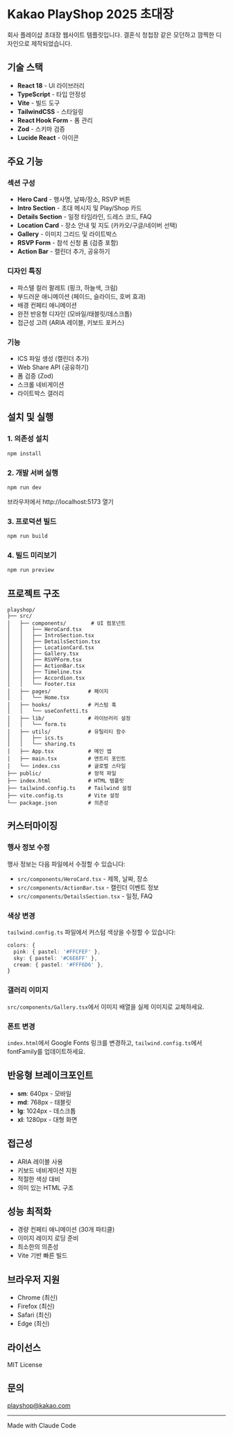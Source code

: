 # Kakao PlayShop 2025 초대장

회사 플레이샵 초대장 웹사이트 템플릿입니다. 결혼식 청첩장 같은 모던하고 깜찍한 디자인으로 제작되었습니다.

## 기술 스택

- **React 18** - UI 라이브러리
- **TypeScript** - 타입 안정성
- **Vite** - 빌드 도구
- **TailwindCSS** - 스타일링
- **React Hook Form** - 폼 관리
- **Zod** - 스키마 검증
- **Lucide React** - 아이콘

## 주요 기능

### 섹션 구성
- **Hero Card** - 행사명, 날짜/장소, RSVP 버튼
- **Intro Section** - 초대 메시지 및 Play/Shop 카드
- **Details Section** - 일정 타임라인, 드레스 코드, FAQ
- **Location Card** - 장소 안내 및 지도 (카카오/구글/네이버 선택)
- **Gallery** - 이미지 그리드 및 라이트박스
- **RSVP Form** - 참석 신청 폼 (검증 포함)
- **Action Bar** - 캘린더 추가, 공유하기

### 디자인 특징
- 파스텔 컬러 팔레트 (핑크, 하늘색, 크림)
- 부드러운 애니메이션 (페이드, 슬라이드, 호버 효과)
- 배경 컨페티 애니메이션
- 완전 반응형 디자인 (모바일/태블릿/데스크톱)
- 접근성 고려 (ARIA 레이블, 키보드 포커스)

### 기능
- ICS 파일 생성 (캘린더 추가)
- Web Share API (공유하기)
- 폼 검증 (Zod)
- 스크롤 네비게이션
- 라이트박스 갤러리

## 설치 및 실행

### 1. 의존성 설치
```bash
npm install
```

### 2. 개발 서버 실행
```bash
npm run dev
```

브라우저에서 http://localhost:5173 열기

### 3. 프로덕션 빌드
```bash
npm run build
```

### 4. 빌드 미리보기
```bash
npm run preview
```

## 프로젝트 구조

```
playshop/
├── src/
│   ├── components/        # UI 컴포넌트
│   │   ├── HeroCard.tsx
│   │   ├── IntroSection.tsx
│   │   ├── DetailsSection.tsx
│   │   ├── LocationCard.tsx
│   │   ├── Gallery.tsx
│   │   ├── RSVPForm.tsx
│   │   ├── ActionBar.tsx
│   │   ├── Timeline.tsx
│   │   ├── Accordion.tsx
│   │   └── Footer.tsx
│   ├── pages/            # 페이지
│   │   └── Home.tsx
│   ├── hooks/            # 커스텀 훅
│   │   └── useConfetti.ts
│   ├── lib/              # 라이브러리 설정
│   │   └── form.ts
│   ├── utils/            # 유틸리티 함수
│   │   ├── ics.ts
│   │   └── sharing.ts
│   ├── App.tsx           # 메인 앱
│   ├── main.tsx          # 엔트리 포인트
│   └── index.css         # 글로벌 스타일
├── public/               # 정적 파일
├── index.html            # HTML 템플릿
├── tailwind.config.ts    # Tailwind 설정
├── vite.config.ts        # Vite 설정
└── package.json          # 의존성

```

## 커스터마이징

### 행사 정보 수정
행사 정보는 다음 파일에서 수정할 수 있습니다:
- `src/components/HeroCard.tsx` - 제목, 날짜, 장소
- `src/components/ActionBar.tsx` - 캘린더 이벤트 정보
- `src/components/DetailsSection.tsx` - 일정, FAQ

### 색상 변경
`tailwind.config.ts` 파일에서 커스텀 색상을 수정할 수 있습니다:
```typescript
colors: {
  pink: { pastel: '#FFCFEF' },
  sky: { pastel: '#C6E6FF' },
  cream: { pastel: '#FFF6D6' },
}
```

### 갤러리 이미지
`src/components/Gallery.tsx`에서 이미지 배열을 실제 이미지로 교체하세요.

### 폰트 변경
`index.html`에서 Google Fonts 링크를 변경하고, `tailwind.config.ts`에서 fontFamily를 업데이트하세요.

## 반응형 브레이크포인트

- **sm**: 640px - 모바일
- **md**: 768px - 태블릿
- **lg**: 1024px - 데스크톱
- **xl**: 1280px - 대형 화면

## 접근성

- ARIA 레이블 사용
- 키보드 네비게이션 지원
- 적절한 색상 대비
- 의미 있는 HTML 구조

## 성능 최적화

- 경량 컨페티 애니메이션 (30개 파티클)
- 이미지 레이지 로딩 준비
- 최소한의 의존성
- Vite 기반 빠른 빌드

## 브라우저 지원

- Chrome (최신)
- Firefox (최신)
- Safari (최신)
- Edge (최신)

## 라이선스

MIT License

## 문의

playshop@kakao.com

---

Made with Claude Code
